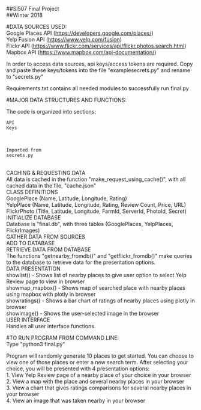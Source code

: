 ##SI507 Final Project <br /> 
##Winter 2018  <br />
  
#DATA SOURCES USED:<br />
Google Places API (https://developers.google.com/places/)<br />
Yelp Fusion API (https://www.yelp.com/fusion)<br />
Flickr API (https://www.flickr.com/services/api/flickr.photos.search.html)<br />
Mapbox API (https://www.mapbox.com/api-documentation/)<br />

In order to access data sources, api keys/access tokens are required. Copy and paste these keys/tokens into the file "examplesecrets.py" and rename to "secrets.py"<br />

Requirements.txt contains all needed modules to successfully run final.py<br />

#MAJOR DATA STRUCTURES AND FUNCTIONS:<br />

The code is organized into sections: <br />
    <pre><code>API Keys</code></pre> <br />
        <pre><code>Imported from secrets.py</code></pre><br />
    CACHING & REQUESTING DATA<br />
        All data is cached in the function "make_request_using_cache()", with all cached data in the file, "cache.json"<br />
    CLASS DEFINITIONS<br />
        GooglePlace (Name, Latitude, Longitude, Rating)<br />
        YelpPlace (Name, Latitude, Longitude, Rating, Review Count, Price, URL)<br />
        FlickrPhoto (Title, Latitude, Longitude, FarmId, ServerId, PhotoId, Secret)<br />
    INITIALIZE DATABASE<br />
        Database is "final.db", with three tables (GooglePlaces, YelpPlaces, FlickrImages)<br />
    GATHER DATA FROM SOURCES<br />
    ADD TO DATABASE<br />
    RETRIEVE DATA FROM DATABASE<br />
        The functions "getnearby_fromdb()" and "getflickr_fromdb()" make queries to the database to retrieve data for the presentation options. <br />
    DATA PRESENTATION<br />
        showlist() - Shows list of nearby places to give user option to select Yelp Review page to view in browser<br />
        showmap_mapbox() - Shows map of searched place with nearby places using mapbox with plotly in browser<br />
        showratings() - Shows a bar chart of ratings of nearby places using plotly in browser<br />
        showimage() - Shows the user-selected image in the browser<br />
    USER INTERFACE<br />
        Handles all user interface functions. <br />


#TO RUN PROGRAM FROM COMMAND LINE:<br />
Type "python3 final.py"<br />

Program will randomly generate 10 places to get started. You can choose to view one of those places or enter a new search term. After selecting your choice, you will be presented with 4 presentation options: <br />
    1. View Yelp Review page of a nearby place of your choice in your browser<br />
    2. View a map with the place and several nearby places in your browser<br />
    3. View a chart that gives ratings comparisons for several nearby places in your browser<br />
    4. View an image that was taken nearby in your browser<br />
